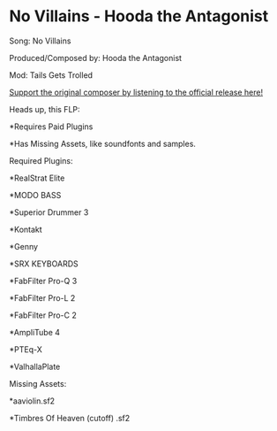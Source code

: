 # No Villains - Hooda the Antagonist

Song: No Villains

Produced/Composed by: Hooda the Antagonist

Mod: Tails Gets Trolled

[Support the original composer by listening to the official release here!](https://www.youtube.com/watch?v=A1ZhjNvL5RI)

Heads up, this FLP:

*Requires Paid Plugins

*Has Missing Assets, like soundfonts and samples.

Required Plugins:

*RealStrat Elite

*MODO BASS

*Superior Drummer 3

*Kontakt

*Genny

*SRX KEYBOARDS

*FabFilter Pro-Q 3

*FabFilter Pro-L 2

*FabFilter Pro-C 2

*AmpliTube 4

*PTEq-X

*ValhallaPlate


Missing Assets:

*aaviolin.sf2

*Timbres Of Heaven (cutoff) .sf2
